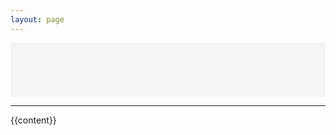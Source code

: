 ```yaml
---
layout: page
---
```


<iframe frameborder="no" border="0" marginwidth="0" marginheight="0" width=330 height=86 src="" style="background-color:whitesmoke;width:100%;"></iframe>

<hr />

{{content}}

<script>
const player = document.querySelector('iframe');

function music_url(id) {
    return `//music.163.com/outchain/player?type=2&id=${id}&auto=1&&height=66`;
}

function swtich_url(url) {
    player.src = url;
}

swtich_url(music_url(document.querySelector('ul a').href));

document.querySelector('ul').addEventListener('click', (event) => {
    if (event.target.tagName == 'A') {
        event.preventDefault();
        player.contentWindow.focus();
        swtich_url(music_url(event.target.href.split('=').pop()));
    }
})
</script>

